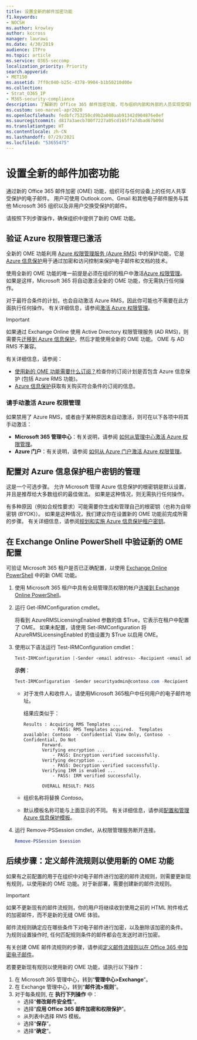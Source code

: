 ```yaml
---
title: 设置全新的邮件加密功能
f1.keywords:
- NOCSH
ms.author: krowley
author: kccross
manager: laurawi
ms.date: 4/30/2019
audience: ITPro
ms.topic: article
ms.service: O365-seccomp
localization_priority: Priority
search.appverid:
- MET150
ms.assetid: 7ff0c040-b25c-4378-9904-b1b50210d00e
ms.collection:
- Strat_O365_IP
- M365-security-compliance
description: 了解新的 Office 365 邮件加密功能，可与组织内部和外部的人员实现受保护的电子邮件通信。
ms.custom: seo-marvel-apr2020
ms.openlocfilehash: fedbfc753250cd9b2a080aab91342d904876e0ef
ms.sourcegitcommit: d817a3aecb700f7227a05cd165ffa7dbad67b09d
ms.translationtype: HT
ms.contentlocale: zh-CN
ms.lasthandoff: 07/29/2021
ms.locfileid: "53655475"
---
```

# <a name="set-up-new-message-encryption-capabilities"></a>设置全新的邮件加密功能

通过新的 Office 365 邮件加密 (OME) 功能，组织可与任何设备上的任何人共享受保护的电子邮件。 用户可使用 Outlook.com、Gmail 和其他电子邮件服务与其他 Microsoft 365 组织以及非用户交换受保护的邮件。

请按照下列步骤操作，确保组织中提供了新的 OME 功能。

## <a name="verify-that-azure-rights-management-is-active"></a>验证 Azure 权限管理已激活

全新的 OME 功能利用 [Azure 权限管理服务 (Azure RMS)](/azure/information-protection/what-is-information-protection) 中的保护功能，它是 [Azure 信息保护](/azure/information-protection/what-is-azure-rms)用于通过加密和访问控制来保护电子邮件和文档的技术。

使用全新的 OME 功能的唯一前提是必须在组织的租户中激活[Azure 权限管理](/azure/information-protection/what-is-azure-rms)。 如果是这样，Microsoft 365 将自动激活全新的 OME 功能，你无需执行任何操作。

对于最符合条件的计划，也会自动激活 Azure RMS，因此你可能也不需要在此方面执行任何操作。 有关详细信息，请参阅[激活 Azure 权限管理](/azure/information-protection/activate-service)。

> [!IMPORTANT]
> 如果通过 Exchange Online 使用 Active Directory 权限管理服务 (AD RMS)，则需要先[迁移到 Azure 信息保护](/azure/information-protection/migrate-from-ad-rms-to-azure-rms)，然后才能使用全新的 OME 功能。 OME 与 AD RMS 不兼容。

有关详细信息，请参阅：

- [使用新的 OME 功能需要什么订阅？](ome-faq.yml#what-subscriptions-do-i-need-to-use-the-new-ome-capabilities-)检查你的订阅计划是否包含 Azure 信息保护 (包括 Azure RMS 功能)。
- [Azure 信息保护](https://azure.microsoft.com/services/information-protection/)获取有关购买符合条件的订阅的信息。

### <a name="manually-activating-azure-rights-management"></a>请手动激活 Azure 权限管理

如果禁用了 Azure RMS，或者由于某种原因未自动激活，则可在以下各项中将其手动激活：

- **Microsoft 365 管理中心**：有关说明，请参阅 [如何从管理中心激活 Azure 权限管理](/azure/information-protection/activate-office365)。
- **Azure 门户**：有关说明，请参阅 [如何从 Azure 门户激活 Azure 权限管理](/azure/information-protection/activate-azure)。

## <a name="configure-management-of-your-azure-information-protection-tenant-key"></a>配置对 Azure 信息保护租户密钥的管理

这是一个可选步骤。 允许 Microsoft 管理 Azure 信息保护的根密钥是默认设置，并且是推荐给大多数组织的最佳做法。 如果是这种情况，则无需执行任何操作。

有多种原因（例如合规性要求）可能需要你生成和管理自己的根密钥（也称为自带密钥 (BYOK)）。 如果是这种情况，我们建议你在设置新的 OME 功能前完成所需的步骤。 有关详细信息，请参阅[规划和实施 Azure 信息保护租户密钥](/information-protection/plan-design/plan-implement-tenant-key)。

## <a name="verify-new-ome-configuration-in-exchange-online-powershell"></a>在 Exchange Online PowerShell 中验证新的 OME 配置

可验证 Microsoft 365 租户是否已正确配置，以使用 [Exchange Online PowerShell](/powershell/exchange/exchange-online-powershell) 中的新 OME 功能。

1. 使用 Microsoft 365 租户中具有全局管理员权限的帐户[连接到 Exchange Online PowerShell](/powershell/exchange/connect-to-exchange-online-powershell)。

2. 运行 Get-IRMConfiguration cmdlet。

     将看到 AzureRMSLicensingEnabled 参数的值 $True，它表示在租户中配置了 OME。 如果未配置，请使用 Set-IRMConfiguration 将 AzureRMSLicensingEnabled 的值设置为 $True 以启用 OME。

3. 使用以下语法运行 Test-IRMConfiguration cmdlet：

   ```powershell
   Test-IRMConfiguration [-Sender <email address> -Recipient <email address>]
   ```

   **示例**：

   ```powershell
   Test-IRMConfiguration -Sender securityadmin@contoso.com -Recipient securityadmin@contoso.com
   ```

   - 对于发件人和收件人，请使用Microsoft 365租户中任何用户的电子邮件地址。

     结果应类似于：

     ```console
     Results : Acquiring RMS Templates ...
                - PASS: RMS Templates acquired.  Templates available: Contoso  - Confidential View Only, Contoso  - Confidential, Do Not
            Forward.
            Verifying encryption ...
                - PASS: Encryption verified successfully.
            Verifying decryption ...
                - PASS: Decryption verified successfully.
            Verifying IRM is enabled ...
                - PASS: IRM verified successfully.

            OVERALL RESULT: PASS
     ```

   - 组织名称将替换 *Contoso*。

   - 默认模板名称可能与上面显示的不同。 有关详细信息，请参阅[配置和管理 Azure 信息保护模板](/azure/information-protection/configure-policy-templates)。

4. 运行 Remove-PSSession cmdlet，从权限管理服务断开连接。

     ```powershell
     Remove-PSSession $session
     ```

## <a name="next-steps-define-mail-flow-rules-to-use-new-ome-capabilities"></a>后续步骤：定义邮件流规则以使用新的 OME 功能

如果有之前配置的用于在组织中对电子邮件进行加密的邮件流规则，则需要更新现有规则，以使用新的 OME 功能。对于新部署，需要创建新的邮件流规则。

> [!IMPORTANT]
> 如果不更新现有的邮件流规则，你的用户将继续收到使用之前的 HTML 附件格式的加密邮件，而不是新的无缝 OME 体验。

邮件流规则确定应在哪些条件下对电子邮件进行加密，以及删除该加密的条件。 为规则设置操作时, 任何匹配规则条件的邮件都会在发送时进行加密。

有关创建 OME 邮件流规则的步骤，请参阅[定义邮件流规则以在 Office 365 中加密电子邮件](define-mail-flow-rules-to-encrypt-email.md)。

若要更新现有规则以使用新的 OME 功能，请执行以下操作：

1. 在 Microsoft 365 管理中心，转到“**管理中心>Exchange**”。
2. 在 Exchange 管理中心，转到“**邮件流>规则**”。
3. 对于每条规则, 在 **执行下列操作** 中：
    - 选择“**修改邮件安全性**”。
    - 选择“**应用 Office 365 邮件加密和权限保护**”。
    - 从列表中选择 RMS 模板。
    - 选择“**保存**”。
    - 选择“**确定**”。
